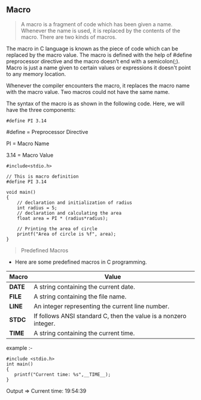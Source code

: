 ## Macro

> A macro is a fragment of code which has been given a name. Whenever the name is used, it is replaced by the contents of the macro. There are two kinds of macros.

The macro in C language is known as the piece of code which can be replaced by the macro value. The macro is defined with the help of #define preprocessor directive and the macro doesn’t end with a semicolon(;). Macro is just a name given to certain values or expressions it doesn't point to any memory location.

Whenever the compiler encounters the macro, it replaces the macro name with the macro value. Two macros could not have the same name.

The syntax of the macro is as shown in the following code. Here, we will have the three components:
```
#define PI 3.14
```
#define = Preprocessor Directive

PI = Macro Name

3.14 = Macro Value

```
#include<stdio.h>

// This is macro definition
#define PI 3.14

void main()
{
    // declaration and initialization of radius
    int radius = 5;
    // declaration and calculating the area
    float area = PI * (radius*radius); 
    
    // Printing the area of circle
    printf("Area of circle is %f", area);
}

```

> Predefined Macros

* Here are some predefined macros in C programming.

|Macro | Value|
|---|---|
|__DATE__	|A string containing the current date.|
|__FILE__	|A string containing the file name.|
|__LINE__	|An integer representing the current line number.|
|__STDC__	|If follows ANSI standard C, then the value is a nonzero integer.|
|__TIME__	|A string containing the current time.|


example :-
```
#include <stdio.h>
int main()
{
   printf("Current time: %s",__TIME__);   
}

```
Output => Current time: 19:54:39
